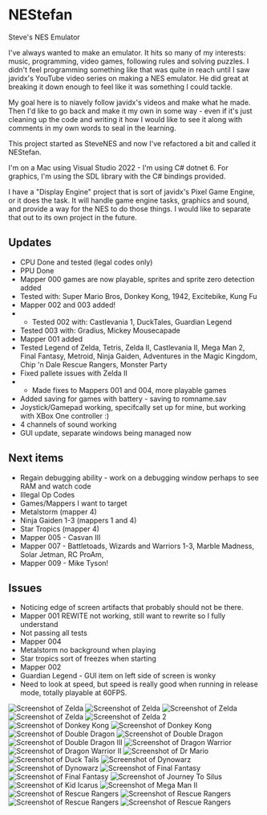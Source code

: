 # NEStefan
Steve's NES Emulator

I've always wanted to make an emulator. It hits so many of my interests: music, programming, video games, following rules and solving puzzles. I didn't feel programming something like that was quite in reach until I saw javidx's YouTube video series on making a NES emulator. He did great at breaking it down enough to feel like it was something I could tackle.

My goal here is to niavely follow javidx's videos and make what he made. Then I'd like to go back and make it my own in some way - even if it's just cleaning up the code and writing it how I would like to see it along with comments in my own words to seal in the learning.

This project started as SteveNES and now I've refactored a bit and called it NEStefan.

I'm on a Mac using Visual Studio 2022 - I'm using C# dotnet 6. For graphics, I'm using the SDL library with the C# bindings provided.

I have a "Display Engine" project that is sort of javidx's Pixel Game Engine, or it does the task. It will handle game engine tasks, graphics and sound, and provide a way for the NES to do those things. I would like to separate that out to its own project in the future.

## Updates
* CPU Done and tested (legal codes only)
* PPU Done
* Mapper 000 games are now playable, sprites and sprite zero detection added
* Tested with: Super Mario Bros, Donkey Kong, 1942, Excitebike, Kung Fu
* Mapper 002 and 003 added!
* * Tested 002 with: Castlevania 1, DuckTales, Guardian Legend
* Tested 003 with: Gradius, Mickey Mousecapade
* Mapper 001 added
* Tested Legend of Zelda, Tetris, Zelda II, Castlevania II, Mega Man 2, Final Fantasy, Metroid, Ninja Gaiden, Adventures in the Magic Kingdom, Chip 'n Dale Rescue Rangers, Monster Party
* Fixed pallete issues with Zelda II
* * Made fixes to Mappers 001 and 004, more playable games
* Added saving for games with battery - saving to romname.sav
* Joystick/Gamepad working, specifcally set up for mine, but working with XBox One controller :)
* 4 channels of sound working
* GUI update, separate windows being managed now

## Next items
* Regain debugging ability - work on a debugging window perhaps to see RAM and watch code
* Illegal Op Codes
* Games/Mappers I want to target
* Metalstorm (mapper 4)
* Ninja Gaiden 1-3 (mappers 1 and 4)
* Star Tropics (mapper 4)
* Mapper 005 - Casvan III
* Mapper 007 - Battletoads, Wizards and Warriors 1-3, Marble Madness, Solar Jetman, RC ProAm,
* Mapper 009 - Mike Tyson!

## Issues
* Noticing edge of screen artifacts that probably should not be there.
* Mapper 001 REWITE not working, still want to rewrite so I fully understand
* Not passing all tests
* Mapper 004
* Metalstorm no background when playing
* Star tropics sort of freezes when starting
* Mapper 002
* Guardian Legend - GUI item on left side of screen is wonky
* Need to look at speed, but speed is really good when running in release mode, totally playable at 60FPS.

![Screenshot of Zelda](/Screenshots/Zelda1_1.png)
![Screenshot of Zelda](/Screenshots/Zelda1_2.png)
![Screenshot of Zelda](/Screenshots/Zelda1_3.png)
![Screenshot of Zelda](/Screenshots/Zelda1_4.png)
![Screenshot of Zelda 2](/Screenshots/Zelda2_1.png)
![Screenshot of Donkey Kong](/Screenshots/DK.png)
![Screenshot of Donkey Kong](/Screenshots/DK_1.png)
![Screenshot of Double Dragon](/Screenshots/DoubleDragon.png)
![Screenshot of Double Dragon](/Screenshots/DoubleDragon_1.png)
![Screenshot of Double Dragon III](/Screenshots/DoubleDragon3.png)
![Screenshot of Dragon Warrior](/Screenshots/DragonWarrior.png)
![Screenshot of Dragon Warrior II](/Screenshots/DragonWarrior2.png)
![Screenshot of Dr Mario](/Screenshots/DrMario.png)
![Screenshot of Duck Tails](/Screenshots/DuckTails.png)
![Screenshot of Dynowarz](/Screenshots/Dynowars.png)
![Screenshot of Dynowarz](/Screenshots/Dynowars_1.png)
![Screenshot of Final Fantasy](/Screenshots/FinalFantasy_1.png)
![Screenshot of Final Fantasy](/Screenshots/FinalFantasy_2.png)
![Screenshot of Journey To Silus](/Screenshots/JourneyToSilus.png)
![Screenshot of Kid Icarus](/Screenshots/KidIcarus.png)
![Screenshot of Mega Man II](/Screenshots/MegaMan2_1.png)
![Screenshot of Rescue Rangers](/Screenshots/RescueRangers.png)
![Screenshot of Rescue Rangers](/Screenshots/RescueRangers_1.png)
![Screenshot of Rescue Rangers](/Screenshots/RescueRangers_2.png)
![Screenshot of Rescue Rangers](/Screenshots/RescueRangers_3.png)
